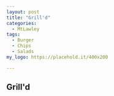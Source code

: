 ```yaml
---
layout: post
title: "Grill'd"
categories:
  - MtLawley
tags:
  - Burger
  - Chips
  - Salads
my_logo: https://placehold.it/400x200

---
```


## Grill'd